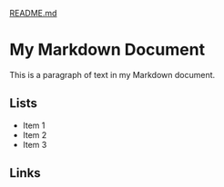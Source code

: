 [README.md](README.md)
# My Markdown Document

This is a paragraph of text in my Markdown document.

## Lists

- Item 1
- Item 2
- Item 3

## Links

